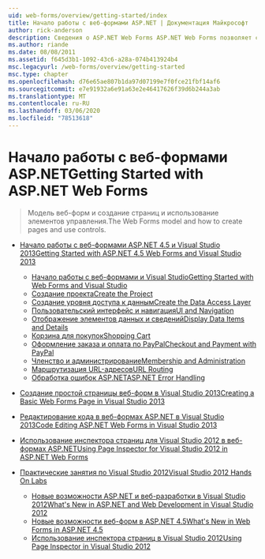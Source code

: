 ```yaml
---
uid: web-forms/overview/getting-started/index
title: Начало работы с веб-формами ASP.NET | Документация Майкрософт
author: rick-anderson
description: Сведения о ASP.NET Web Forms ASP.NET Web Forms позволяет создавать динамические веб-сайты с помощью знакомой модели перетаскивания, управляемой событиями. Область конструктора и Хунд...
ms.author: riande
ms.date: 08/08/2011
ms.assetid: f645d3b1-1092-43c6-a28a-074b413924b4
msc.legacyurl: /web-forms/overview/getting-started
msc.type: chapter
ms.openlocfilehash: d76e65ae807b1da97d07199e7f0fce21fbf14af6
ms.sourcegitcommit: e7e91932a6e91a63e2e46417626f39d6b244a3ab
ms.translationtype: MT
ms.contentlocale: ru-RU
ms.lasthandoff: 03/06/2020
ms.locfileid: "78513618"
---
```

# <a name="getting-started-with-aspnet-web-forms"></a><span data-ttu-id="081b6-104">Начало работы с веб-формами ASP.NET</span><span class="sxs-lookup"><span data-stu-id="081b6-104">Getting Started with ASP.NET Web Forms</span></span>

> <span data-ttu-id="081b6-105">Модель веб-форм и создание страниц и использование элементов управления.</span><span class="sxs-lookup"><span data-stu-id="081b6-105">The Web Forms model and how to create pages and use controls.</span></span>

- [<span data-ttu-id="081b6-106">Начало работы с веб-формами ASP.NET 4.5 и Visual Studio 2013</span><span class="sxs-lookup"><span data-stu-id="081b6-106">Getting Started with ASP.NET 4.5 Web Forms and Visual Studio 2013</span></span>](getting-started-with-aspnet-45-web-forms/index.md)

    - [<span data-ttu-id="081b6-107">Начало работы с веб-формами и Visual Studio</span><span class="sxs-lookup"><span data-stu-id="081b6-107">Getting Started with Web Forms and Visual Studio</span></span>](getting-started-with-aspnet-45-web-forms/introduction-and-overview.md)
    - [<span data-ttu-id="081b6-108">Создание проекта</span><span class="sxs-lookup"><span data-stu-id="081b6-108">Create the Project</span></span>](getting-started-with-aspnet-45-web-forms/create-the-project.md)
    - [<span data-ttu-id="081b6-109">Создание уровня доступа к данным</span><span class="sxs-lookup"><span data-stu-id="081b6-109">Create the Data Access Layer</span></span>](getting-started-with-aspnet-45-web-forms/create_the_data_access_layer.md)
    - [<span data-ttu-id="081b6-110">Пользовательский интерфейс и навигация</span><span class="sxs-lookup"><span data-stu-id="081b6-110">UI and Navigation</span></span>](getting-started-with-aspnet-45-web-forms/ui_and_navigation.md)
    - [<span data-ttu-id="081b6-111">Отображение элементов данных и сведений</span><span class="sxs-lookup"><span data-stu-id="081b6-111">Display Data Items and Details</span></span>](getting-started-with-aspnet-45-web-forms/display_data_items_and_details.md)
    - [<span data-ttu-id="081b6-112">Корзина для покупок</span><span class="sxs-lookup"><span data-stu-id="081b6-112">Shopping Cart</span></span>](getting-started-with-aspnet-45-web-forms/shopping-cart.md)
    - [<span data-ttu-id="081b6-113">Оформление заказа и оплата по PayPal</span><span class="sxs-lookup"><span data-stu-id="081b6-113">Checkout and Payment with PayPal</span></span>](getting-started-with-aspnet-45-web-forms/checkout-and-payment-with-paypal.md)
    - [<span data-ttu-id="081b6-114">Членство и администрирование</span><span class="sxs-lookup"><span data-stu-id="081b6-114">Membership and Administration</span></span>](getting-started-with-aspnet-45-web-forms/membership-and-administration.md)
    - [<span data-ttu-id="081b6-115">Маршрутизация URL-адресов</span><span class="sxs-lookup"><span data-stu-id="081b6-115">URL Routing</span></span>](getting-started-with-aspnet-45-web-forms/url-routing.md)
    - [<span data-ttu-id="081b6-116">Обработка ошибок ASP.NET</span><span class="sxs-lookup"><span data-stu-id="081b6-116">ASP.NET Error Handling</span></span>](getting-started-with-aspnet-45-web-forms/aspnet-error-handling.md)
- [<span data-ttu-id="081b6-117">Создание простой страницы веб-форм в Visual Studio 2013</span><span class="sxs-lookup"><span data-stu-id="081b6-117">Creating a Basic Web Forms Page in Visual Studio 2013</span></span>](creating-a-basic-web-forms-page.md)
- [<span data-ttu-id="081b6-118">Редактирование кода в веб-формах ASP.NET в Visual Studio 2013</span><span class="sxs-lookup"><span data-stu-id="081b6-118">Code Editing ASP.NET Web Forms in Visual Studio 2013</span></span>](code-editing-in-web-forms-pages.md)
- [<span data-ttu-id="081b6-119">Использование инспектора страниц для Visual Studio 2012 в веб-формах ASP.NET</span><span class="sxs-lookup"><span data-stu-id="081b6-119">Using Page Inspector for Visual Studio 2012 in ASP.NET Web Forms</span></span>](using-page-inspector-in-a-visual-studio-11-beta-web-forms-project.md)
- [<span data-ttu-id="081b6-120">Практические занятия по Visual Studio 2012</span><span class="sxs-lookup"><span data-stu-id="081b6-120">Visual Studio 2012 Hands On Labs</span></span>](hands-on-labs/index.md)

    - [<span data-ttu-id="081b6-121">Новые возможности ASP.NET и веб-разработки в Visual Studio 2012</span><span class="sxs-lookup"><span data-stu-id="081b6-121">What's New in ASP.NET and Web Development in Visual Studio 2012</span></span>](hands-on-labs/whats-new-in-aspnet-and-web-development-in-visual-studio-2012.md)
    - [<span data-ttu-id="081b6-122">Новые возможности веб-форм в ASP.NET 4.5</span><span class="sxs-lookup"><span data-stu-id="081b6-122">What's New in Web Forms in ASP.NET 4.5</span></span>](hands-on-labs/whats-new-in-web-forms-in-aspnet-45.md)
    - [<span data-ttu-id="081b6-123">Использование инспектора страниц в Visual Studio 2012</span><span class="sxs-lookup"><span data-stu-id="081b6-123">Using Page Inspector in Visual Studio 2012</span></span>](hands-on-labs/using-page-inspector-in-visual-studio-2012.md)
